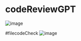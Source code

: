 # codeReviewGPT

![image](https://github.com/user-attachments/assets/f30dc89f-3ef2-41d8-9c96-8dfff01d17d2)


#filecodeCheck
![image](https://github.com/user-attachments/assets/01f2bb82-c632-4e6f-b554-521b98dec402)

